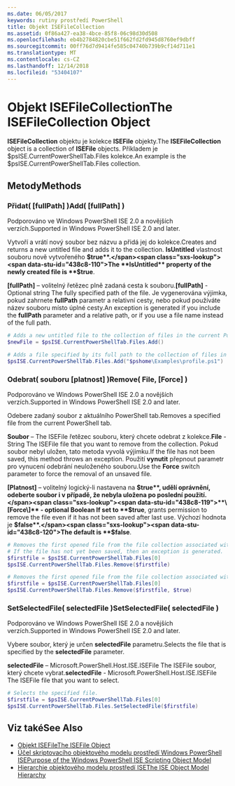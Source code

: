 ```yaml
---
ms.date: 06/05/2017
keywords: rutiny prostředí PowerShell
title: Objekt ISEFileCollection
ms.assetid: 0f86a427-ea38-4bce-85f8-06c98d30d508
ms.openlocfilehash: eb4b2784820cbe51f662fd2fd945d8760ef9dbff
ms.sourcegitcommit: 00ff76d7d9414fe585c04740b739b9cf14d711e1
ms.translationtype: MT
ms.contentlocale: cs-CZ
ms.lasthandoff: 12/14/2018
ms.locfileid: "53404107"
---
```

# <a name="the-isefilecollection-object"></a><span data-ttu-id="438c8-103">Objekt ISEFileCollection</span><span class="sxs-lookup"><span data-stu-id="438c8-103">The ISEFileCollection Object</span></span>

<span data-ttu-id="438c8-104">**ISEFileCollection** objektu je kolekce **ISEFile** objekty.</span><span class="sxs-lookup"><span data-stu-id="438c8-104">The **ISEFileCollection** object is a collection of **ISEFile** objects.</span></span> <span data-ttu-id="438c8-105">Příkladem je $psISE.CurrentPowerShellTab.Files kolekce.</span><span class="sxs-lookup"><span data-stu-id="438c8-105">An example is the $psISE.CurrentPowerShellTab.Files collection.</span></span>

## <a name="methods"></a><span data-ttu-id="438c8-106">Metody</span><span class="sxs-lookup"><span data-stu-id="438c8-106">Methods</span></span>

### <a name="add-fullpath-"></a><span data-ttu-id="438c8-107">Přidat\( \[fullPath\] \)</span><span class="sxs-lookup"><span data-stu-id="438c8-107">Add\( \[fullPath\] \)</span></span>

<span data-ttu-id="438c8-108">Podporováno ve Windows PowerShell ISE 2.0 a novějších verzích.</span><span class="sxs-lookup"><span data-stu-id="438c8-108">Supported in Windows PowerShell ISE 2.0 and later.</span></span>

<span data-ttu-id="438c8-109">Vytvoří a vrátí nový soubor bez názvu a přidá jej do kolekce.</span><span class="sxs-lookup"><span data-stu-id="438c8-109">Creates and returns a new untitled file and adds it to the collection.</span></span> <span data-ttu-id="438c8-110">**IsUntitled** vlastnost souboru nově vytvořeného **$true**.</span><span class="sxs-lookup"><span data-stu-id="438c8-110">The **IsUntitled** property of the newly created file is **$true**.</span></span>

<span data-ttu-id="438c8-111">**\[fullPath\]**  – volitelný řetězec plně zadaná cesta k souboru.</span><span class="sxs-lookup"><span data-stu-id="438c8-111">**\[fullPath\]** - Optional string The fully specified path of the file.</span></span> <span data-ttu-id="438c8-112">Je vygenerována výjimka, pokud zahrnete **fullPath** parametr a relativní cesty, nebo pokud používáte název souboru místo úplné cesty.</span><span class="sxs-lookup"><span data-stu-id="438c8-112">An exception is generated if you include the **fullPath** parameter and a relative path, or if you use a file name instead of the full path.</span></span>

```powershell
# Adds a new untitled file to the collection of files in the current PowerShell tab.
$newFile = $psISE.CurrentPowerShellTab.Files.Add()

# Adds a file specified by its full path to the collection of files in the current PowerShell tab.
$psISE.CurrentPowerShellTab.Files.Add("$pshome\Examples\profile.ps1")
```

### <a name="remove-file-force-"></a><span data-ttu-id="438c8-113">Odebrat\( souboru \[platnost\] \)</span><span class="sxs-lookup"><span data-stu-id="438c8-113">Remove\( File, \[Force\] \)</span></span>

<span data-ttu-id="438c8-114">Podporováno ve Windows PowerShell ISE 2.0 a novějších verzích.</span><span class="sxs-lookup"><span data-stu-id="438c8-114">Supported in Windows PowerShell ISE 2.0 and later.</span></span>

<span data-ttu-id="438c8-115">Odebere zadaný soubor z aktuálního PowerShell tab.</span><span class="sxs-lookup"><span data-stu-id="438c8-115">Removes a specified file from the current PowerShell tab.</span></span>

<span data-ttu-id="438c8-116">**Soubor** – The ISEFile řetězec souboru, který chcete odebrat z kolekce.</span><span class="sxs-lookup"><span data-stu-id="438c8-116">**File** - String The ISEFile file that you want to remove from the collection.</span></span> <span data-ttu-id="438c8-117">Pokud soubor nebyl uložen, tato metoda vyvolá výjimku.</span><span class="sxs-lookup"><span data-stu-id="438c8-117">If the file has not been saved, this method throws an exception.</span></span> <span data-ttu-id="438c8-118">Použití **vynutit** přepnout parametr pro vynucení odebrání neuloženého souboru.</span><span class="sxs-lookup"><span data-stu-id="438c8-118">Use the **Force** switch parameter to force the removal of an unsaved file.</span></span>

<span data-ttu-id="438c8-119">**\[Platnost\]**  – volitelný logický-li nastavena na **$true**, udělí oprávnění, odeberte soubor i v případě, že nebyla uložena po poslední použití.</span><span class="sxs-lookup"><span data-stu-id="438c8-119">**\[Force\]** - optional Boolean If set to **$true**, grants permission to remove the file even if it has not been saved after last use.</span></span> <span data-ttu-id="438c8-120">Výchozí hodnota je **$false**.</span><span class="sxs-lookup"><span data-stu-id="438c8-120">The default is **$false**.</span></span>

```powershell
# Removes the first opened file from the file collection associated with the current PowerShell tab.
# If the file has not yet been saved, then an exception is generated.
$firstfile = $psISE.CurrentPowerShellTab.Files[0]
$psISE.CurrentPowerShellTab.Files.Remove($firstfile)

# Removes the first opened file from the file collection associated with the current PowerShell tab, even if it has not been saved.
$firstfile = $psISE.CurrentPowerShellTab.Files[0]
$psISE.CurrentPowerShellTab.Files.Remove($firstfile, $true)
```

### <a name="setselectedfile-selectedfile-"></a><span data-ttu-id="438c8-121">SetSelectedFile\( selectedFile \)</span><span class="sxs-lookup"><span data-stu-id="438c8-121">SetSelectedFile\( selectedFile \)</span></span>

<span data-ttu-id="438c8-122">Podporováno ve Windows PowerShell ISE 2.0 a novějších verzích.</span><span class="sxs-lookup"><span data-stu-id="438c8-122">Supported in Windows PowerShell ISE 2.0 and later.</span></span>

<span data-ttu-id="438c8-123">Vybere soubor, který je určen **selectedFile** parametru.</span><span class="sxs-lookup"><span data-stu-id="438c8-123">Selects the file that is specified by the **selectedFile** parameter.</span></span>

<span data-ttu-id="438c8-124">**selectedFile** – Microsoft.PowerShell.Host.ISE.ISEFile The ISEFile soubor, který chcete vybrat.</span><span class="sxs-lookup"><span data-stu-id="438c8-124">**selectedFile** - Microsoft.PowerShell.Host.ISE.ISEFile The ISEFile file that you want to select.</span></span>

```powershell
# Selects the specified file.
$firstfile = $psISE.CurrentPowerShellTab.Files[0]
$psISE.CurrentPowerShellTab.Files.SetSelectedFile($firstfile)
```

## <a name="see-also"></a><span data-ttu-id="438c8-125">Viz také</span><span class="sxs-lookup"><span data-stu-id="438c8-125">See Also</span></span>

- [<span data-ttu-id="438c8-126">Objekt ISEFile</span><span class="sxs-lookup"><span data-stu-id="438c8-126">The ISEFile Object</span></span>](The-ISEFile-Object.md)
- [<span data-ttu-id="438c8-127">Účel skriptovacího objektového modelu prostředí Windows PowerShell ISE</span><span class="sxs-lookup"><span data-stu-id="438c8-127">Purpose of the Windows PowerShell ISE Scripting Object Model</span></span>](Purpose-of-the-Windows-PowerShell-ISE-Scripting-Object-Model.md)
- [<span data-ttu-id="438c8-128">Hierarchie objektového modelu prostředí ISE</span><span class="sxs-lookup"><span data-stu-id="438c8-128">The ISE Object Model Hierarchy</span></span>](The-ISE-Object-Model-Hierarchy.md)